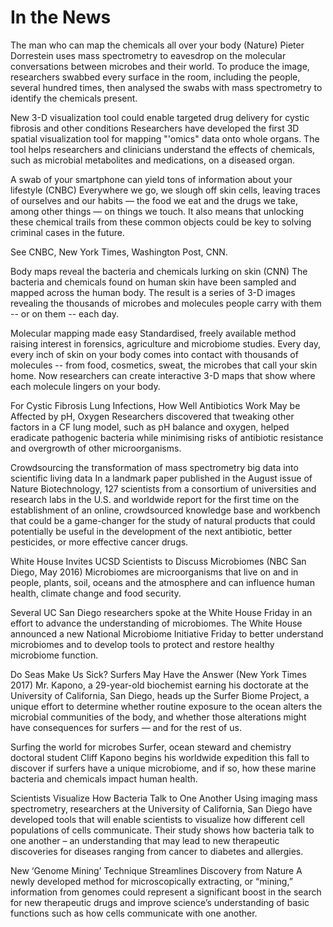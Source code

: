 # In the News


The man who can map the chemicals all over your body (Nature)
Pieter Dorrestein uses mass spectrometry to eavesdrop on the molecular conversations between microbes and their world. To produce the image, researchers swabbed every surface in the room, including the people, several hundred times, then analysed the swabs with mass spectrometry to identify the chemicals present.


New 3-D visualization tool could enable targeted drug delivery for cystic fibrosis and other conditions
Researchers have developed the first 3D spatial visualization tool for mapping "'omics" data onto whole organs. The tool helps researchers and clinicians understand the effects of chemicals, such as microbial metabolites and medications, on a diseased organ.


A swab of your smartphone can yield tons of information about your lifestyle (CNBC)
Everywhere we go, we slough off skin cells, leaving traces of ourselves and our habits — the food we eat and the drugs we take, among other things — on things we touch. It also means that unlocking these chemical trails from these common objects could be key to solving criminal cases in the future. 

See CNBC, New York Times, Washington Post, CNN.


Body maps reveal the bacteria and chemicals lurking on skin (CNN)
The bacteria and chemicals found on human skin have been sampled and mapped across the human body. The result is a series of 3-D images revealing the thousands of microbes and molecules people carry with them -- or on them -- each day.


Molecular mapping made easy
Standardised, freely available method raising interest in forensics, agriculture and microbiome studies. Every day, every inch of skin on your body comes into contact with thousands of molecules -- from food, cosmetics, sweat, the microbes that call your skin home. Now researchers can create interactive 3-D maps that show where each molecule lingers on your body.


For Cystic Fibrosis Lung Infections, How Well Antibiotics Work May be Affected by pH, Oxygen
Researchers discovered that tweaking other factors in a CF lung model, such as pH balance and oxygen, helped eradicate pathogenic bacteria while minimising risks of antibiotic resistance and overgrowth of other microorganisms.


Crowdsourcing the transformation of mass spectrometry big data into scientific living data
In a landmark paper published in the August issue of Nature Biotechnology, 127 scientists from a consortium of universities and research labs in the U.S. and worldwide report for the first time on the establishment of an online, crowdsourced knowledge base and workbench that could be a game-changer for the study of natural products that could potentially be useful in the development of the next antibiotic, better pesticides, or more effective cancer drugs.


White House Invites UCSD Scientists to Discuss Microbiomes (NBC San Diego, May 2016)
Microbiomes are microorganisms that live on and in people, plants, soil, oceans and the atmosphere and can influence human health, climate change and food security.

Several UC San Diego researchers spoke at the White House Friday in an effort to advance the understanding of microbiomes.  The White House announced a new National Microbiome Initiative Friday to better understand microbiomes and to develop tools to protect and restore healthy microbiome function.


Do Seas Make Us Sick? Surfers May Have the Answer (New York Times 2017)
Mr. Kapono, a 29-year-old biochemist earning his doctorate at the University of California, San Diego, heads up the Surfer Biome Project, a unique effort to determine whether routine exposure to the ocean alters the microbial communities of the body, and whether those alterations might have consequences for surfers — and for the rest of us.


Surfing the world for microbes
Surfer, ocean steward and chemistry doctoral student Cliff Kapono begins his worldwide expedition this fall to discover if surfers have a unique microbiome, and if so, how these marine bacteria and chemicals impact human health.


Scientists Visualize How Bacteria Talk to One Another
Using imaging mass spectrometry, researchers at the University of California, San Diego have developed tools that will enable scientists to visualize how different cell populations of cells communicate.  Their study shows how bacteria talk to one another – an understanding that may lead to new therapeutic discoveries for diseases ranging from cancer to diabetes and allergies.


New ‘Genome Mining’ Technique Streamlines Discovery from Nature
A newly developed method for microscopically extracting, or “mining,” information from genomes could represent a significant boost in the search for new therapeutic drugs and improve science’s understanding of basic functions such as how cells communicate with one another.